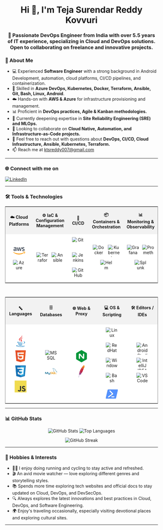 <h1 align="center">Hi 👋, I'm Teja Surendar Reddy Kovvuri</h1>
<h3 align="center">🚀 Passionate DevOps Engineer from India with over 5.5 years of IT experience, specializing in Cloud and DevOps solutions. Open to collaborating on freelance and innovative projects.</h3>

### 🌟 About Me  
- 💻 Experienced **Software Engineer** with a strong background in Android Development, automation, cloud platforms, CI/CD pipelines, and containerization.  
- 🔧 Skilled in **Azure DevOps, Kubernetes, Docker, Terraform, Ansible, Git, Bash, Linux, Android**.  
- ☁️ Hands-on with **AWS & Azure** for infrastructure provisioning and management.  
- 📊 Proficient in **DevOps practices, Agile & Kanban methodologies.**
- 🌱 Currently deepening expertise in **Site Reliability Engineering (SRE) and MLOps.**  
- 👯 Looking to collaborate on **Cloud Native, Automation, and Infrastructure-as-Code projects.**  
- 💬 Feel free to reach out with questions about **DevOps, CI/CD, Cloud Infrastructure, Ansible, Kubernetes, Terraform.**  
- 📫 Reach me at [ktsreddy007@gmail.com](mailto:ktsreddy007@gmail.com)

---

### 🌐 Connect with me on  
<p align="left">
<a href="https://www.linkedin.com/in/tejasurendarreddy" target="_blank">
  <img src="https://cdn.jsdelivr.net/gh/devicons/devicon/icons/linkedin/linkedin-original.svg" alt="LinkedIn" width="40" height="40"/>
</a></p>

---
### 🛠️ Tools & Technologies  

<table style="border:1px solid gray; border-collapse: collapse; table-layout: fixed; width:100%;">
  <tr style="background-color:#f2f2f2; height:90px;">
    <th style="padding:10px; width:20%;">☁️ Cloud Platforms</th>
    <th style="padding:10px; width:20%;">⚙️ IaC & Configuration Management</th>
    <th style="padding:10px; width:20%;">🚀 CI/CD</th>
    <th style="padding:10px; width:20%;">📦 Containers & Orchestration</th>
    <th style="padding:10px; width:20%;">📊 Monitoring & Observability</th>
  </tr>
  <tr style="background-color:#ffffff; height:90px;">
    <td align="center" style="padding:10px;">
      <div style="display:flex; justify-content:center; gap:10px; flex-wrap:wrap;">
        <img src="https://raw.githubusercontent.com/devicons/devicon/master/icons/amazonwebservices/amazonwebservices-original-wordmark.svg" width="40" height="40" alt="AWS"/>
        <img src="https://www.vectorlogo.zone/logos/microsoft_azure/microsoft_azure-icon.svg" width="40" height="40" alt="Azure"/>
      </div>
    </td>
    <td align="center" style="padding:10px;">
      <div style="display:flex; justify-content:center; gap:10px; flex-wrap:wrap;">
        <img src="https://www.vectorlogo.zone/logos/terraformio/terraformio-icon.svg" width="40" height="40" alt="Terraform"/>
        <img src="https://www.vectorlogo.zone/logos/ansible/ansible-icon.svg" width="40" height="40" alt="Ansible"/>
      </div>
    </td>
    <td align="center" style="padding:10px;">
      <div style="display:flex; justify-content:center; gap:10px; flex-wrap:wrap;">
        <img src="https://www.vectorlogo.zone/logos/git-scm/git-scm-icon.svg" width="40" height="40" alt="Git"/>
        <img src="https://www.vectorlogo.zone/logos/jenkins/jenkins-icon.svg" width="40" height="40" alt="Jenkins"/>
        <img src="https://www.vectorlogo.zone/logos/github/github-icon.svg" width="40" height="40" alt="GitHub"/>
      </div>
    </td>
    <td align="center" style="padding:10px;">
      <div style="display:flex; justify-content:center; gap:10px; flex-wrap:wrap;">
        <img src="https://www.vectorlogo.zone/logos/docker/docker-icon.svg" width="40" height="40" alt="Docker"/>
        <img src="https://www.vectorlogo.zone/logos/kubernetes/kubernetes-icon.svg" width="40" height="40" alt="Kubernetes"/>
        <img src="https://www.vectorlogo.zone/logos/helmsh/helmsh-icon.svg" width="40" height="40" alt="Helm"/>
      </div>
    </td>
    <td align="center" style="padding:10px;">
      <div style="display:flex; justify-content:center; gap:10px; flex-wrap:wrap;">
        <img src="https://www.vectorlogo.zone/logos/grafana/grafana-icon.svg" width="40" height="40" alt="Grafana"/>
        <img src="https://www.vectorlogo.zone/logos/prometheusio/prometheusio-icon.svg" width="40" height="40" alt="Prometheus"/>
        <img src="https://www.vectorlogo.zone/logos/splunk/splunk-icon.svg" width="40" height="40" alt="Splunk"/>
      </div>
    </td>
  </tr>
</table>

<br>

<table style="border:1px solid gray; border-collapse: collapse; table-layout: fixed; width:100%;">
  <tr style="background-color:#f2f2f2; height:90px;">
    <th style="padding:10px; width:20%;">🔤 Languages</th>
    <th style="padding:10px; width:20%;">🗄️ Databases</th>
    <th style="padding:10px; width:20%;">🌐 Web & Proxy</th>
    <th style="padding:10px; width:20%;">💻 OS & Scripting</th>
    <th style="padding:10px; width:20%;">🛠️ Editors / IDEs</th>
  </tr>
  <tr style="background-color:#ffffff; height:90px;">
    <td align="center" style="padding:10px;">
      <div style="display:flex; justify-content:center; gap:10px; flex-wrap:wrap;">
        <img src="https://raw.githubusercontent.com/devicons/devicon/master/icons/java/java-original.svg" width="40" height="40" alt="Java"/>
        <img src="https://raw.githubusercontent.com/devicons/devicon/master/icons/html5/html5-original.svg" width="40" height="40" alt="HTML5"/>
        <img src="https://raw.githubusercontent.com/devicons/devicon/master/icons/css3/css3-original.svg" width="40" height="40" alt="CSS3"/>
        <img src="https://raw.githubusercontent.com/devicons/devicon/master/icons/javascript/javascript-original.svg" width="40" height="40" alt="JavaScript"/>
      </div>
    </td>
    <td align="center" style="padding:10px;">
      <div style="display:flex; justify-content:center; gap:10px; flex-wrap:wrap;">
        <img src="https://www.svgrepo.com/show/303229/microsoft-sql-server-logo.svg" width="40" height="40" alt="MS SQL"/>
        <img src="https://raw.githubusercontent.com/devicons/devicon/master/icons/mysql/mysql-original-wordmark.svg" width="40" height="40" alt="MySQL"/>
      </div>
    </td>
    <td align="center" style="padding:10px;">
      <div style="display:flex; justify-content:center; gap:10px; flex-wrap:wrap;">
        <img src="https://raw.githubusercontent.com/github/explore/85cceaeeaf993ca35664dc37ea24f9237fbbfc14/topics/nginx/nginx.png" width="40" height="40" alt="Nginx"/>
        <img src="https://raw.githubusercontent.com/devicons/devicon/master/icons/apache/apache-original.svg" width="40" height="40" alt="Apache"/>
      </div>
    </td>
    <td align="center" style="padding:10px;">
      <div style="display:flex; justify-content:center; gap:10px; flex-wrap:wrap;">
        <img src="https://www.vectorlogo.zone/logos/linux/linux-icon.svg" width="40" height="40" alt="Linux"/>
        <img src="https://www.vectorlogo.zone/logos/redhat/redhat-icon.svg" width="40" height="40" alt="RedHat"/>
        <img src="https://www.vectorlogo.zone/logos/microsoft/microsoft-icon.svg" width="40" height="40" alt="Windows"/>
        <img src="https://www.vectorlogo.zone/logos/gnu_bash/gnu_bash-icon.svg" width="40" height="40" alt="Bash"/>
        <img src="https://raw.githubusercontent.com/devicons/devicon/master/icons/powershell/powershell-original.svg" width="40" height="40" alt="PowerShell"/>
      </div>
    </td>
    <td align="center" style="padding:10px;">
      <div style="display:flex; justify-content:center; gap:10px; flex-wrap:wrap;">
        <img src="https://cdn.worldvectorlogo.com/logos/android-studio-1.svg" alt="Android Studio" width="40" height="40"/>
        <img src="https://cdn.worldvectorlogo.com/logos/intellij-idea-1.svg" alt="IntelliJ IDEA" width="40" height="40"/>
        <img src="https://www.vectorlogo.zone/logos/visualstudio_code/visualstudio_code-icon.svg" alt="VS Code" width="40" height="40"/>
      </div>
    </td>
  </tr>
</table>

---

### 📊 GitHub Stats  
<p align="center">
  <img src="https://github-readme-stats.vercel.app/api?username=ktsreddy007&show_icons=true&theme=default" alt="GitHub Stats" height="200"/>
  <img src="https://github-readme-stats.vercel.app/api/top-langs/?username=ktsreddy007&layout=compact&theme=default" alt="Top Languages" height="200"/>
</p>
<p align="center">
  <img src="https://github-readme-streak-stats.herokuapp.com/?user=ktsreddy007&theme=default" alt="GitHub Streak" height="200"/>
</p>

---

### 🎯 Hobbies & Interests

- 🏃‍♂️ I enjoy doing running and cycling to stay active and refreshed.
- 🎬 An avid movie watcher — love exploring different genres and storytelling styles.
- 📚 Spends more time exploring tech websites and official docs to stay updated on Cloud, DevOps, and DevSecOps.
- 🔍 Always explores the latest innovations and best practices in Cloud, DevOps, and Software Engineering.
- 🌍 Enjoy's traveling occasionally, especially visiting devotional places and exploring cultural sites.

---
